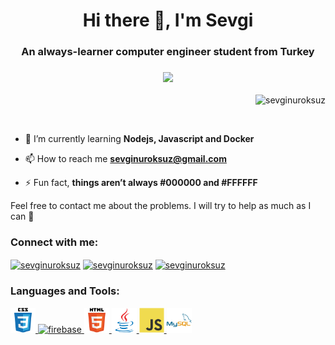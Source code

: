 <h1 align="center">Hi there 👋, I'm Sevgi</h1>
<h3 align="center">An always-learner computer engineer student from Turkey</h3>
<h3 align="center"><img src="https://w0.peakpx.com/wallpaper/381/103/HD-wallpaper-anime-sad-girl-developer.jpg"></h3>
<p align="right"> <img src="https://komarev.com/ghpvc/?username=sevginuroksuz&label=Profile%20views&color=orange&style=for-the-badge" alt="sevginuroksuz" /> </p>
<br>

- 🌱 I’m currently learning **Nodejs, Javascript and Docker**

- 📫 How to reach me **sevginuroksuz@gmail.com**

- ⚡ Fun fact, **things aren’t always #000000 and #FFFFFF**

 Feel free to contact me about the problems. I will try to help as much as I can 🤞

<h3 align="left">Connect with me:</h3>
<p align="left">
<a href="https://www.linkedin.com/in/sevgi-nur-oksuz-8b91a5219" target="blank"><img align="center" src="https://i.pinimg.com/564x/6b/ab/30/6bab3017350ca04c6fa05569672bd31e.jpg" alt="sevginuroksuz" height="30" width="30" /></a>
 <a href="https://x.com/sevginuroksz?t=g6kcbQa4nXXnbpA4kZqWHQ&s=09" target="blank"><img align="center" src="https://upload.wikimedia.org/wikipedia/commons/thumb/c/ce/X_logo_2023.svg/450px-X_logo_2023.svg.png" alt="sevginuroksuz" height="30" width="30" /></a>
<a href="https://medium.com/@sevginuroksuz" target="blank"><img align="center" src="https://upload.wikimedia.org/wikipedia/commons/thumb/0/0d/Medium_%28website%29_logo.svg/1196px-Medium_%28website%29_logo.svg.png" alt="sevginuroksuz" height="30" width="140" /></a>
</p>
 


<h3 align="left">Languages and Tools:</h3>
<p align="left"> <a href="https://www.w3schools.com/css/" target="_blank"> <img src="https://raw.githubusercontent.com/devicons/devicon/master/icons/css3/css3-original-wordmark.svg" alt="css3" width="40" height="40"/> </a> <a href="https://firebase.google.com/" target="_blank"> <img src="https://www.vectorlogo.zone/logos/firebase/firebase-icon.svg" alt="firebase" width="40" height="40"/> </a> <a href="https://www.w3.org/html/" target="_blank"> <img src="https://raw.githubusercontent.com/devicons/devicon/master/icons/html5/html5-original-wordmark.svg" alt="html5" width="40" height="40"/> </a> <a href="https://www.java.com" target="_blank"> <img src="https://raw.githubusercontent.com/devicons/devicon/master/icons/java/java-original.svg" alt="java" width="40" height="40"/> </a> <a href="https://developer.mozilla.org/en-US/docs/Web/JavaScript" target="_blank"> <img src="https://raw.githubusercontent.com/devicons/devicon/master/icons/javascript/javascript-original.svg" alt="javascript" width="40" height="40"/> </a> <a href="https://www.mysql.com/" target="_blank"> <img src="https://raw.githubusercontent.com/devicons/devicon/master/icons/mysql/mysql-original-wordmark.svg" alt="mysql" width="40" height="40"/> </a>  
</p>
